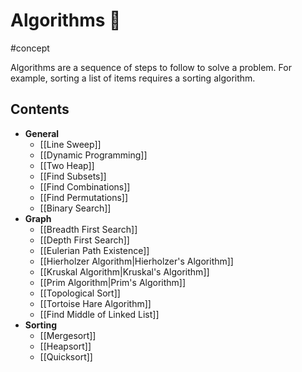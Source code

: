 # Algorithms 🧮
#concept

Algorithms are a sequence of steps to follow to solve a problem. For example, sorting a list of items requires a sorting algorithm.
## Contents
- **General**
	- [[Line Sweep]]
	- [[Dynamic Programming]]
	- [[Two Heap]]
	- [[Find Subsets]]
	- [[Find Combinations]]
	- [[Find Permutations]]
	- [[Binary Search]]
- **Graph**
	- [[Breadth First Search]]
	- [[Depth First Search]]
	- [[Eulerian Path Existence]]
	- [[Hierholzer Algorithm|Hierholzer's Algorithm]]
	- [[Kruskal Algorithm|Kruskal's Algorithm]]
	- [[Prim Algorithm|Prim's Algorithm]]
	- [[Topological Sort]]
	- [[Tortoise Hare Algorithm]]
	- [[Find Middle of Linked List]]
- **Sorting**
	- [[Mergesort]]
	- [[Heapsort]]
	- [[Quicksort]]